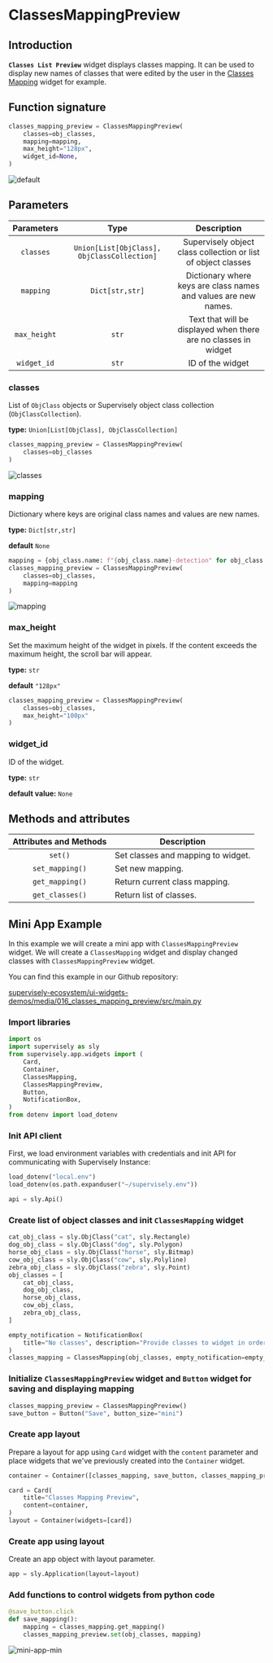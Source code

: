 # ClassesMappingPreview

## Introduction

**`Classes List Preview`** widget displays classes mapping. It can be used to display new names of classes that were edited by the user in the [Classes Mapping](https://developer.supervisely.com/app-development/apps-with-gui/classes-mapping) widget for example.

## Function signature

```python
classes_mapping_preview = ClassesMappingPreview(
    classes=obj_classes,
    mapping=mapping,
    max_height="128px",
    widget_id=None,
)

```

![default](https://github.com/supervisely-ecosystem/ui-widgets-demos/assets/48913536/48ed7fc1-2d05-4444-8899-16be3362a9e7)

## Parameters

|  Parameters  |                     Type                    |                           Description                           |
| :----------: | :-----------------------------------------: | :-------------------------------------------------------------: |
|   `classes`  | `Union[List[ObjClass], ObjClassCollection]` |  Supervisely object class collection or list of object classes  |
|   `mapping`  |               `Dict[str,str]`               | Dictionary where keys are class names and values are new names. |
| `max_height` |                    `str`                    | Text that will be displayed when there are no classes in widget |
|  `widget_id` |                    `str`                    |                         ID of the widget                        |

### classes

List of `ObjClass` objects or Supervisely object class collection (`ObjClassCollection`).

**type:** `Union[List[ObjClass], ObjClassCollection]`

```python
classes_mapping_preview = ClassesMappingPreview(
    classes=obj_classes
)
```

![classes](https://github.com/supervisely-ecosystem/ui-widgets-demos/assets/48913536/72c2010a-23c1-4ae8-bd7d-ebe8c722bf78)

### mapping

Dictionary where keys are original class names and values are new names.

**type:** `Dict[str,str]`

**default** `None`

```python
mapping = {obj_class.name: f"{obj_class.name}-detection" for obj_class in obj_classes}
classes_mapping_preview = ClassesMappingPreview(
    classes=obj_classes,
    mapping=mapping
)
```

![mapping](https://github.com/supervisely-ecosystem/ui-widgets-demos/assets/48913536/3e7f54c4-bf62-421c-903c-0e840988a65c)

### max\_height

Set the maximum height of the widget in pixels. If the content exceeds the maximum height, the scroll bar will appear.

**type:** `str`

**default** `"128px"`

```python
classes_mapping_preview = ClassesMappingPreview(
    classes=obj_classes,
    max_height="100px"
)
```

### widget\_id

ID of the widget.

**type:** `str`

**default value:** `None`

## Methods and attributes

| Attributes and Methods | Description                        |
| :--------------------: | ---------------------------------- |
|         `set()`        | Set classes and mapping to widget. |
|     `set_mapping()`    | Set new mapping.                   |
|     `get_mapping()`    | Return current class mapping.      |
|     `get_classes()`    | Return list of classes.            |

## Mini App Example

In this example we will create a mini app with `ClassesMappingPreview` widget. We will create a `ClassesMapping` widget and display changed classes with `ClassesMappingPreview` widget.

You can find this example in our Github repository:

[supervisely-ecosystem/ui-widgets-demos/media/016\_classes\_mapping\_preview/src/main.py](https://github.com/supervisely-ecosystem/ui-widgets-demos/blob/master/media/016\_classes\_mapping\_preview/src/main.py)

### Import libraries

```python
import os
import supervisely as sly
from supervisely.app.widgets import (
    Card,
    Container,
    ClassesMapping,
    ClassesMappingPreview,
    Button,
    NotificationBox,
)
from dotenv import load_dotenv
```

### Init API client

First, we load environment variables with credentials and init API for communicating with Supervisely Instance:

```python
load_dotenv("local.env")
load_dotenv(os.path.expanduser("~/supervisely.env"))

api = sly.Api()
```

### Create list of object classes and init `ClassesMapping` widget

```python
cat_obj_class = sly.ObjClass("cat", sly.Rectangle)
dog_obj_class = sly.ObjClass("dog", sly.Polygon)
horse_obj_class = sly.ObjClass("horse", sly.Bitmap)
cow_obj_class = sly.ObjClass("cow", sly.Polyline)
zebra_obj_class = sly.ObjClass("zebra", sly.Point)
obj_classes = [
    cat_obj_class,
    dog_obj_class,
    horse_obj_class,
    cow_obj_class,
    zebra_obj_class,
]

empty_notification = NotificationBox(
    title="No classes", description="Provide classes to widget in order to map new names."
)
classes_mapping = ClassesMapping(obj_classes, empty_notification=empty_notification)
```

### Initialize `ClassesMappingPreview` widget and `Button` widget for saving and displaying mapping

```python
classes_mapping_preview = ClassesMappingPreview()
save_button = Button("Save", button_size="mini")
```

### Create app layout

Prepare a layout for app using `Card` widget with the `content` parameter and place widgets that we've previously created into the `Container` widget.

```python
container = Container([classes_mapping, save_button, classes_mapping_preview])

card = Card(
    title="Classes Mapping Preview",
    content=container,
)
layout = Container(widgets=[card])
```

### Create app using layout

Create an app object with layout parameter.

```python
app = sly.Application(layout=layout)
```

### Add functions to control widgets from python code

```python
@save_button.click
def save_mapping():
    mapping = classes_mapping.get_mapping()
    classes_mapping_preview.set(obj_classes, mapping)
```

![mini-app-min](https://github.com/supervisely-ecosystem/ui-widgets-demos/assets/48913536/5a12d76e-1ce8-49dd-9ec0-1040ccba54ef)

